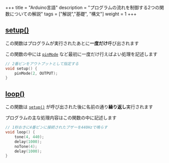 +++
title = "Arduino言語"
description = "プログラムの流れを制御する2つの関数についての解説"
tags = ["解説","基礎", "構文"]
weight = 1
+++

## [setup()](https://www.arduino.cc/reference/en/language/structure/sketch/setup/)

この関数はプログラムが実行されたあとに**一度だけ**呼び出されます

この関数の中には [`pinMode`](よく使う関数#pinmode) など最初に一度だけ行えばよい処理を記述します

```c++
// 2番ピンをアウトプットとして指定する
void setup() {
    pinMode(2, OUTPUT);
}
```

## [loop()](https://www.arduino.cc/reference/en/language/structure/sketch/loop/)

この関数は [`setup()`](Arduino言語解説-基礎編#setup) が呼び出された後に名前の通り**繰り返し**実行されます

プログラムの主な処理内容はこの関数の中に記述します

```c++
// 1秒おきに4番ピンに接続されたブザーを440Hzで鳴らす
void loop() {
    tone(4, 440);
    delay(1000);
    noTone(4);
    delay(1000);
}
```
